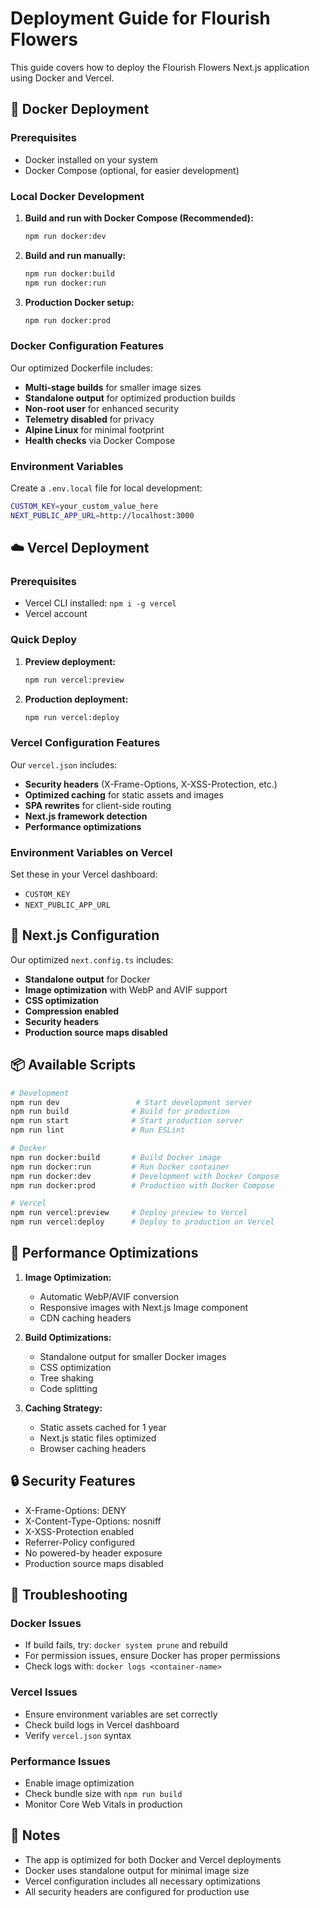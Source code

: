 # Deployment Guide for Flourish Flowers

This guide covers how to deploy the Flourish Flowers Next.js application using Docker and Vercel.

## 🐳 Docker Deployment

### Prerequisites

- Docker installed on your system
- Docker Compose (optional, for easier development)

### Local Docker Development

1. **Build and run with Docker Compose (Recommended):**

   ```bash
   npm run docker:dev
   ```

2. **Build and run manually:**

   ```bash
   npm run docker:build
   npm run docker:run
   ```

3. **Production Docker setup:**
   ```bash
   npm run docker:prod
   ```

### Docker Configuration Features

Our optimized Dockerfile includes:

- **Multi-stage builds** for smaller image sizes
- **Standalone output** for optimized production builds
- **Non-root user** for enhanced security
- **Telemetry disabled** for privacy
- **Alpine Linux** for minimal footprint
- **Health checks** via Docker Compose

### Environment Variables

Create a `.env.local` file for local development:

```bash
CUSTOM_KEY=your_custom_value_here
NEXT_PUBLIC_APP_URL=http://localhost:3000
```

## ☁️ Vercel Deployment

### Prerequisites

- Vercel CLI installed: `npm i -g vercel`
- Vercel account

### Quick Deploy

1. **Preview deployment:**

   ```bash
   npm run vercel:preview
   ```

2. **Production deployment:**
   ```bash
   npm run vercel:deploy
   ```

### Vercel Configuration Features

Our `vercel.json` includes:

- **Security headers** (X-Frame-Options, X-XSS-Protection, etc.)
- **Optimized caching** for static assets and images
- **SPA rewrites** for client-side routing
- **Next.js framework detection**
- **Performance optimizations**

### Environment Variables on Vercel

Set these in your Vercel dashboard:

- `CUSTOM_KEY`
- `NEXT_PUBLIC_APP_URL`

## 🔧 Next.js Configuration

Our optimized `next.config.ts` includes:

- **Standalone output** for Docker
- **Image optimization** with WebP and AVIF support
- **CSS optimization**
- **Compression enabled**
- **Security headers**
- **Production source maps disabled**

## 📦 Available Scripts

```bash
# Development
npm run dev                 # Start development server
npm run build              # Build for production
npm run start              # Start production server
npm run lint               # Run ESLint

# Docker
npm run docker:build       # Build Docker image
npm run docker:run         # Run Docker container
npm run docker:dev         # Development with Docker Compose
npm run docker:prod        # Production with Docker Compose

# Vercel
npm run vercel:preview     # Deploy preview to Vercel
npm run vercel:deploy      # Deploy to production on Vercel
```

## 🚀 Performance Optimizations

1. **Image Optimization:**

   - Automatic WebP/AVIF conversion
   - Responsive images with Next.js Image component
   - CDN caching headers

2. **Build Optimizations:**

   - Standalone output for smaller Docker images
   - CSS optimization
   - Tree shaking
   - Code splitting

3. **Caching Strategy:**
   - Static assets cached for 1 year
   - Next.js static files optimized
   - Browser caching headers

## 🔒 Security Features

- X-Frame-Options: DENY
- X-Content-Type-Options: nosniff
- X-XSS-Protection enabled
- Referrer-Policy configured
- No powered-by header exposure
- Production source maps disabled

## 🐛 Troubleshooting

### Docker Issues

- If build fails, try: `docker system prune` and rebuild
- For permission issues, ensure Docker has proper permissions
- Check logs with: `docker logs <container-name>`

### Vercel Issues

- Ensure environment variables are set correctly
- Check build logs in Vercel dashboard
- Verify `vercel.json` syntax

### Performance Issues

- Enable image optimization
- Check bundle size with `npm run build`
- Monitor Core Web Vitals in production

## 📝 Notes

- The app is optimized for both Docker and Vercel deployments
- Docker uses standalone output for minimal image size
- Vercel configuration includes all necessary optimizations
- All security headers are configured for production use
